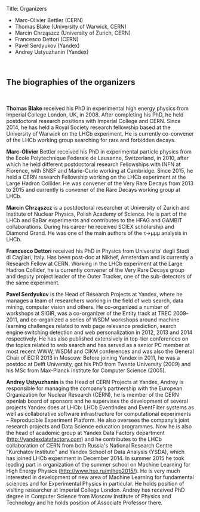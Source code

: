 Title: Organizers


* Marc-Olivier Bettler (CERN)
* Thomas Blake (University of Warwick, CERN)
* Marcin Chrząszcz (University of Zurich, CERN)
* Francesco Dettori (CERN)
* Pavel Serdyukov (Yandex)
* Andrey Ustyuzhanin (Yandex)


</br>

The biographies of the organizers
----

</br>

<p><strong>Thomas Blake</strong> received his PhD in experimental high energy physics from Imperial College London, UK, in 2008. After completing his PhD, he held postdoctoral research positions with Imperial College and CERN. Since 2014, he has held a Royal Society research fellowship based at the University of Warwick on the LHCb experiment. He is currently co-convener of the LHCb working group searching for rare and forbidden decays.</p>

<p><strong>Marc-Olivier</strong> Bettler received his PhD in experimental particle physics from the Ecole Polytechnique Federale de Lausanne, Switzerland, in 2010, after which he held different postdoctoral research Fellowships with INFN at Florence, with SNSF and Marie-Curie working at Cambridge. Since 2015, he held a CERN research Fellowship working on the LHCb experiment at the Large Hadron Collider. He was convener of the Very Rare Decays
from 2013 to 2015 and currently is convener of the Rare Decays working
group at LHCb.</p>

<p><strong>Marcin Chrząszcz</strong> is a postdoctoral researcher at University of Zurich and Institute of Nuclear Physics, Polish Academy of Science. He is part of the LHCb and BaBar experiments and contributes to the HFAG and GAMBIT collaborations. During his career he received SCIEX scholarship and Diamond Grand. He was one of the main authors of the τ→μμμ analysis in LHCb.</p>

<p><strong>Francesco Dettori</strong> received his PhD in Physics from Universita’ degli Studi di Cagliari, Italy. Has been post-doc at Nikhef, Amsterdam and is currently a Research Fellow at CERN.
Working in the LHCb experiment at the Large Hadron Collider, he is currently convener of the Very Rare Decays group and deputy project leader of the Outer Tracker, one of the sub-detectors of the same experiment.</p>

<p><strong>Pavel Serdyukov</strong> is the Head of Research Projects at Yandex, where he manages a team of researchers working in the field of web search, data mining, computer vision and others. He co-organized a number of workshops at SIGIR, was a co-organizer of the Entity track at TREC 2009-2011, and co-organized a series of WSDM workshops around machine learning challenges related to web page relevance prediction, search engine switching detection and web personalization  in 2012, 2013 and 2014 respectively. He has also published extensively in top-tier conferences on the topics related to web search and has served as a senior PC member at most recent WWW, WSDM and CIKM conferences and was also the General Chair of ECIR 2013 in Moscow. Before joining Yandex in 2011, he was a postdoc at Delft University, got his PhD from Twente University (2009) and his MSc from Max-Planck Institute for Computer Science (2005).</p>

<p><strong>Andrey Ustyuzhanin</strong> is the Head of CERN Projects at Yandex, Andrey is responsible for managing the company’s partnership with the European Organization for Nuclear Research (CERN), he is member of the CERN openlab board of sponsors and he supervises the development of several projects Yandex does at LHCb: LHCb EventIndex and EventFilter systems as well as collaborative software infrastructure for computational experiments – Reproducible Experiment Platform. He also oversees the company’s joint research projects and Data Science education programmes.
Now he is also the head of academic group at Yandex Data Factory department (<a href="http://yandexdatafactory.com">http://yandexdatafactory.com</a>) and he contributes to the LHCb collaboration of CERN from both Russia's National Research Centre "Kurchatov Institute" and Yandex School of Data Analysis (YSDA), which has joined LHCb experiment in December 2014.
In summer 2015 he took leading part in organization of the summer school on Machine Learning for High Energy Physics (<a href="http://www.hse.ru/mlhep2015/">http://www.hse.ru/mlhep2015/</a>). He is very much interested in development of new area of Machine Learning for fundamental sciences and for Experimental Physics in particular. He holds position of visiting researcher at Imperial College London.
Andrey has received PhD degree in Computer Science from Moscow Institute of Physics and Technology and he holds position of Associate Professor there.</p>
